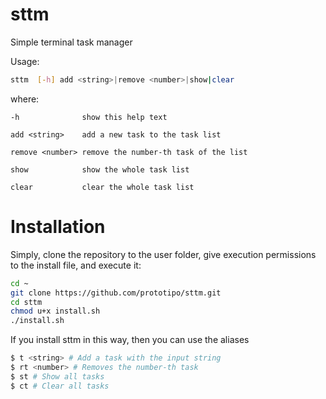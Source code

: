 # sttm
Simple terminal task manager

Usage:
```bash
sttm  [-h] add <string>|remove <number>|show|clear
```

where:

    -h              show this help text
    
    add <string>    add a new task to the task list
    
    remove <number> remove the number-th task of the list
    
    show            show the whole task list
    
    clear           clear the whole task list

# Installation

Simply, clone the repository to the user folder, give execution permissions to the install file, and execute it:

```bash
cd ~
git clone https://github.com/prototipo/sttm.git
cd sttm
chmod u+x install.sh
./install.sh
```

If you install sttm in this way, then you can use the aliases

```bash
$ t <string> # Add a task with the input string
$ rt <number> # Removes the number-th task
$ st # Show all tasks
$ ct # Clear all tasks
```
